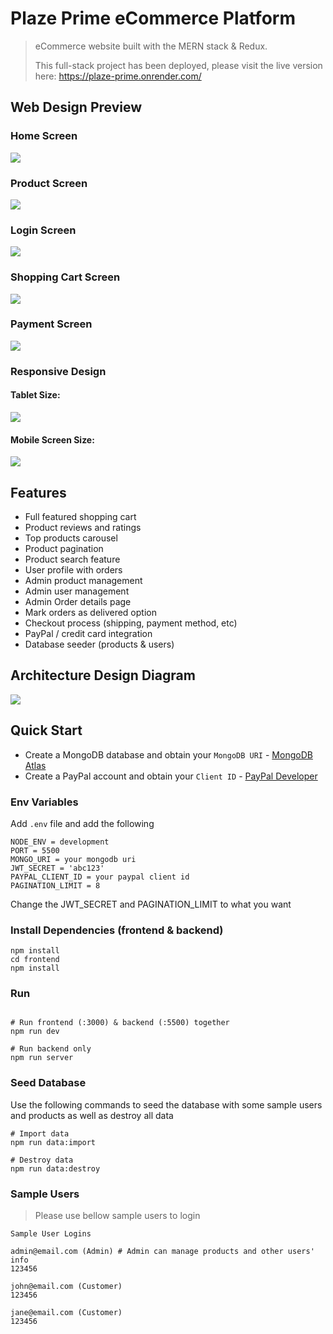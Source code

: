 # Plaze Prime eCommerce Platform 

> eCommerce website built with the MERN stack & Redux.
>
> This full-stack project has been deployed, please visit the live version here: https://plaze-prime.onrender.com/



## Web Design Preview 

### Home Screen 

<img src="./frontend/public/images/HomePage.png">

### Product Screen

<img src="./frontend/public/images/Product.png">

### Login Screen

<img src="./frontend/public/images/sign-in.png">

### Shopping Cart Screen

<img src="./frontend/public/images/Cart.png">

### Payment Screen 

<img src="./frontend/public/images/Paypal.png">

### Responsive Design

#### Tablet Size:

<img src="./frontend/public/images/Responsive.png">

#### Mobile Screen Size:

<img src="./frontend/public/images/Phone.png">



## Features

- Full featured shopping cart
- Product reviews and ratings
- Top products carousel
- Product pagination
- Product search feature
- User profile with orders
- Admin product management
- Admin user management
- Admin Order details page
- Mark orders as delivered option
- Checkout process (shipping, payment method, etc)
- PayPal / credit card integration
- Database seeder (products & users)

## Architecture Design Diagram 

<img src="./frontend/public/images/Diagram.png">





## Quick Start

- Create a MongoDB database and obtain your `MongoDB URI` - [MongoDB Atlas](https://www.mongodb.com/cloud/atlas/register)
- Create a PayPal account and obtain your `Client ID` - [PayPal Developer](https://developer.paypal.com/)

### Env Variables

Add `.env` file and add the following

```
NODE_ENV = development
PORT = 5500
MONGO_URI = your mongodb uri
JWT_SECRET = 'abc123'
PAYPAL_CLIENT_ID = your paypal client id
PAGINATION_LIMIT = 8
```

Change the JWT_SECRET and PAGINATION_LIMIT to what you want

### Install Dependencies (frontend & backend)

```
npm install
cd frontend
npm install
```

### Run

```

# Run frontend (:3000) & backend (:5500) together
npm run dev

# Run backend only
npm run server
```



### Seed Database

Use the following commands to seed the database with some sample users and products as well as destroy all data

``` 
# Import data
npm run data:import

# Destroy data
npm run data:destroy
```



### Sample Users

> Please use bellow sample users to login

```
Sample User Logins

admin@email.com (Admin) # Admin can manage products and other users' info
123456

john@email.com (Customer)
123456

jane@email.com (Customer)
123456
```